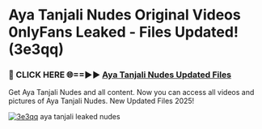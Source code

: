 # Aya Tanjali Nudes Original Videos 0nlyFans Leaked - Files Updated! (3e3qq)

<h3>🔴 CLICK HERE 🌐==►► <a href="https://tinyurl.com/52m3yx9h" rel="nofollow">Aya Tanjali Nudes Updated Files</a></h3>

Get Aya Tanjali Nudes and all content. Now you can access all videos and pictures of Aya Tanjali Nudes. New Updated Files 2025!

[![3e3qq](https://i.imgur.com/TnHtlc8.gif)](https://tinyurl.com/52m3yx9h)
aya tanjali leaked nudes